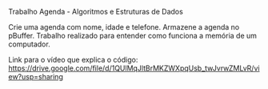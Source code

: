 Trabalho Agenda - Algoritmos e Estruturas de Dados

Crie uma agenda com nome, idade e telefone. 
Armazene a agenda no pBuffer.
Trabalho realizado para entender como funciona a memória de um computador.

Link para o vídeo que explica o código: https://drive.google.com/file/d/1QUlMqJltBrMKZWXpqUsb_twJvrwZMLvR/view?usp=sharing

